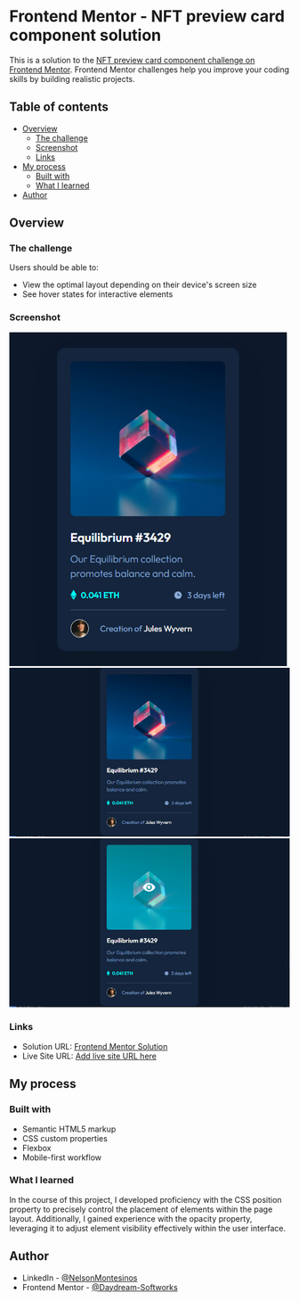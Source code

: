 # Frontend Mentor - NFT preview card component solution

This is a solution to the [NFT preview card component challenge on Frontend Mentor](https://www.frontendmentor.io/challenges/nft-preview-card-component-SbdUL_w0U). Frontend Mentor challenges help you improve your coding skills by building realistic projects.

## Table of contents

- [Overview](#overview)
  - [The challenge](#the-challenge)
  - [Screenshot](#screenshot)
  - [Links](#links)
- [My process](#my-process)
  - [Built with](#built-with)
  - [What I learned](#what-i-learned)
- [Author](#author)

## Overview

### The challenge

Users should be able to:

- View the optimal layout depending on their device's screen size
- See hover states for interactive elements

### Screenshot

![](./captures/mobile-capture.PNG)
![](./captures/desktop-capture.PNG)
![](./captures/hoverState-capture.PNG)

### Links

- Solution URL: [Frontend Mentor Solution](https://www.frontendmentor.io/solutions/responsive-nft-preview-card-component-dOJz7cucEE)
- Live Site URL: [Add live site URL here](https://your-live-site-url.com)

## My process

### Built with

- Semantic HTML5 markup
- CSS custom properties
- Flexbox
- Mobile-first workflow

### What I learned

In the course of this project, I developed proficiency with the CSS position property to precisely control the placement of elements within the page layout. Additionally, I gained experience with the opacity property, leveraging it to adjust element visibility effectively within the user interface.

## Author

- LinkedIn - [@NelsonMontesinos](www.linkedin.com/in/njmontesinos)
- Frontend Mentor - [@Daydream-Softworks](https://www.frontendmentor.io/profile/Daydream-Softworks)
